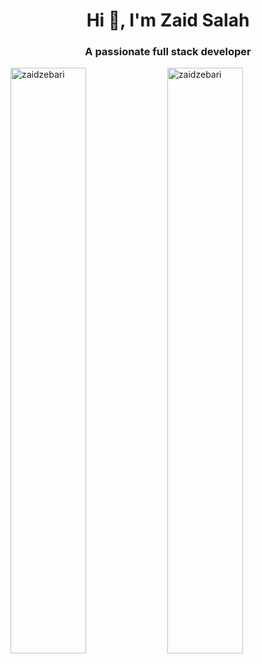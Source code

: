 <h1 align="center">Hi 👋, I'm Zaid Salah</h1>
<h3 align="center">A passionate full stack developer</h3>


<div>
<img align="center" width="49%" src="https://github-readme-streak-stats.herokuapp.com/?user=zaidzebari&" alt="zaidzebari" />
<img align="center" width="49%"  src="https://github-readme-stats.vercel.app/api?username=zaidzebari&show_icons=true&locale=en" alt="zaidzebari" />
</div>


